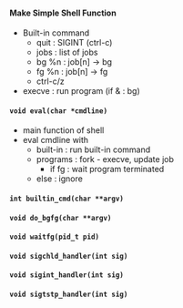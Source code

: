 #### Make Simple Shell Function
- Built-in command 
	- quit : SIGINT (ctrl-c)
	- jobs : list of jobs
	- bg \%n : job\[n] -> bg
	- fg \%n : job\[n] -> fg
	- ctrl-c/z
- execve : run program (if \& : bg)
#### `void eval(char *cmdline)`
- main function of shell
- eval cmdline with 
	- built-in : run built-in command
	- programs : fork - execve, update job
		- if fg : wait program terminated
	- else : ignore
#### `int builtin_cmd(char **argv)`
#### `void do_bgfg(char **argv)`
#### `void waitfg(pid_t pid)`
#### `void sigchld_handler(int sig)`
#### `void sigint_handler(int sig)`
#### `void sigtstp_handler(int sig)`